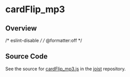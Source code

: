 # cardFlip_mp3

## Overview

/* eslint-disable */
/* @formatter:off */



## Source Code

See the source for [cardFlip_mp3.js](https://github.com/phetsims/joist/blob/main/sounds/cardFlip_mp3.js) in the [joist](https://github.com/phetsims/joist) repository.
